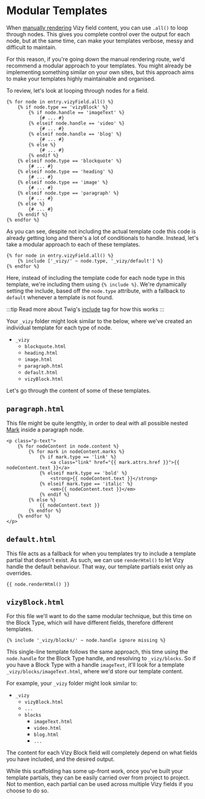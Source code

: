 # Modular Templates
When [manually rendering](docs:template-guides/rendering-content) Vizy field content, you can use `.all()` to loop through nodes. This gives you complete control over the output for each node, but at the same time, can make your templates verbose, messy and difficult to maintain.

For this reason, if you're going down the manual rendering route, we'd recommend a modular approach to your templates. You might already be implementing something similar on your own sites, but this approach aims to make your templates highly maintainable and organised.

To review, let's look at looping through nodes for a field.

```twig
{% for node in entry.vizyField.all() %}
    {% if node.type == 'vizyBlock' %}
        {% if node.handle == 'imageText' %}
            {# ... #}
        {% elseif node.handle == 'video' %}
            {# ... #}
        {% elseif node.handle == 'blog' %}
            {# ... #}
        {% else %}
            {# ... #}
        {% endif %}
    {% elseif node.type == 'blockquote' %}
        {# ... #}
    {% elseif node.type == 'heading' %}
        {# ... #}
    {% elseif node.type == 'image' %}
        {# ... #}
    {% elseif node.type == 'paragraph' %}
        {# ... #}
    {% else %}
        {# ... #}
    {% endif %}
{% endfor %}
```

As you can see, despite not including the actual template code this code is already getting long and there's a lot of conditionals to handle. Instead, let's take a modular approach to each of these templates.

```twig
{% for node in entry.vizyField.all() %}
    {% include ['_vizy/' ~ node.type, '_vizy/default'] %}
{% endfor %}
```

Here, instead of including the template code for each node type in this template, we're including them using `{% include %}`. We're dynamically setting the include, based off the `node.type` attribute, with a fallback to `default` whenever a template is not found.

:::tip
Read more about Twig's [include](https://twig.symfony.com/doc/3.x/tags/include.html) tag for how this works
:::

Your `_vizy` folder might look similar to the below, where we've created an individual template for each type of node.

- `_vizy`
    - `blockquote.html`
    - `heading.html`
    - `image.html`
    - `paragraph.html`
    - `default.html`
    - `vizyBlock.html`

Let's go through the content of some of these templates.

## `paragraph.html`
This file might be quite lengthly, in order to deal with all possible nested [Mark](docs:developers/mark) inside a paragraph node.

```twig
<p class="p-text">
    {% for nodeContent in node.content %}
        {% for mark in nodeContent.marks %}
            {% if mark.type == 'link' %}
                <a class="link" href="{{ mark.attrs.href }}">{{ nodeContent.text }}</a>
            {% elseif mark.type == 'bold' %}
                <strong>{{ nodeContent.text }}</strong>
            {% elseif mark.type == 'italic' %}
                <em>{{ nodeContent.text }}</em>
            {% endif %}
        {% else %}
            {{ nodeContent.text }}
        {% endfor %}
    {% endfor %}
</p>
```

## `default.html` 
This file acts as a fallback for when you templates try to include a template partial that doesn't exist. As such, we can use `renderHtml()` to let Vizy handle the default behaviour. That way, our template partials exist only as overrides.

```twig
{{ node.renderHtml() }}
```

## `vizyBlock.html`
For this file we'll want to do the same modular technique, but this time on the Block Type, which will have different fields, therefore different templates.

```twig
{% include '_vizy/blocks/' ~ node.handle ignore missing %}
```

This single-line template follows the same approach, this time using the `node.handle` for the Block Type handle, and resolving to `_vizy/blocks`. So if you have a Block Type with a handle `imageText`, it'll look for a template  `_vizy/blocks/imageText.html`, where we'd store our template content.

For example, your `_vizy` folder might look similar to:

- `_vizy`
    - `vizyBlock.html`
    - `...`
    - `blocks`
        - `imageText.html`
        - `video.html`
        - `blog.html`
        - `...`

The content for each Vizy Block field will completely depend on what fields you have included, and the desired output. 

While this scaffolding has some up-front work, once you've built your template partials, they can be easily carried over from project to project. Not to mention, each partial can be used across multiple Vizy fields if you choose to do so.
